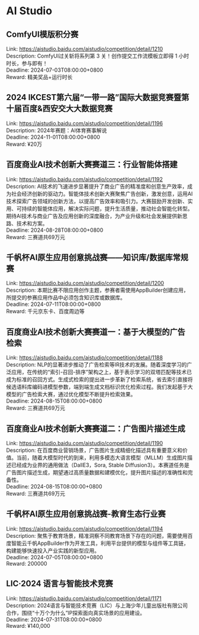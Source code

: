 # AI Studio



## ComfyUI模版积分赛

Link: https://aistudio.baidu.com/aistudio/competition/detail/1210  
Description: ComfyUI过关斩将系列第 3 关！创作提交工作流模板立即得 1 小时时长，参与即有！  
Deadline: 2024-07-03T08:00:00+0800  
Reward: 精美奖品+运行时长  


## 2024 IKCEST第六届“一带一路”国际大数据竞赛暨第十届百度&西安交大大数据竞赛

Link: https://aistudio.baidu.com/aistudio/competition/detail/1196  
Description: 2024年赛题：AI体育赛事解说  
Deadline: 2024-11-01T08:00:00+0800  
Reward: ¥20万  


## 百度商业AI技术创新大赛赛道三：行业智能体搭建

Link: https://aistudio.baidu.com/aistudio/competition/detail/1192  
Description: AI技术的飞速进步显著提升了商业广告的精准度和创意生产效率，成为社会经济创新的驱动力。智能体技术创新大赛聚焦广告创新，激发创意，运用AI技术探索广告领域的创新方法，以提高广告效率和吸引力。大赛鼓励开发创新、实用、可持续的智能体应用，解决实际问题，提升生活质量，推动社会智能化转型。期待AI技术与商业广告及应用创新的深度融合，为产业升级和社会发展提供新思路、技术和方案。  
Deadline: 2024-08-28T08:00:00+0800  
Reward: 三赛道共69万元  


## 千帆杯AI原生应用创意挑战赛——知识库/数据库常规赛

Link: https://aistudio.baidu.com/aistudio/competition/detail/1200  
Description: 本期比赛不限应用创作主题，参赛者需使用AppBuilder创建应用，所提交的参赛应用作品中必须包含知识库或数据库。  
Deadline: 2024-07-11T08:00:00+0800  
Reward: 千元京东卡、百度周边等  


## 百度商业AI技术创新大赛赛道一：基于大模型的广告检索

Link: https://aistudio.baidu.com/aistudio/competition/detail/1188  
Description: NLP的显著进步推动了广告检索等IR技术的发展。随着深度学习的广泛应用，在传统的“索引-召回-排序”架构之上，基于表示学习的双塔匹配等技术已成为标准的召回方式。生成式检索的提出进一步革新了检索系统，省去索引直接将候选语料库编码进模型参数，端到端生成文档标识优化检索过程。我们发起基于大模型的广告检索大赛，通过优化模型不断提升检索效果。  
Deadline: 2024-08-15T08:00:00+0800  
Reward: 三赛道共69万元  


## 百度商业AI技术创新大赛赛道二：广告图片描述生成

Link: https://aistudio.baidu.com/aistudio/competition/detail/1190  
Description: 在百度商业营销场景，广告图片生成精细化描述具有重要意义和价值。当前，随着大模型时代的到来，利用多模态大语言模型（MLLM）生成图片描述已经成为业界的通用做法（DallE3，Sora, Stable Diffusion3）。本赛道任务是广告图片描述生成，期望通过高质量数据和建模优化，提升图片描述的准确性和完备性。  
Deadline: 2024-08-15T08:00:00+0800  
Reward: 三赛道共69万元  


## 千帆杯AI原生应用创意挑战赛-教育生态行业赛

Link: https://aistudio.baidu.com/aistudio/competition/detail/1194  
Description: 聚焦于教育场景，精准洞察不同教育场景下存在的问题，需要使用百度智能云千帆AppBuilder作为开发工具，利用平台提供的模型与组件等工具链，构建能够快速投入产业实践的新型应用。  
Deadline: 2024-07-05T08:00:00+0800  
Reward: 200000  


## LIC·2024 语言与智能技术竞赛

Link: https://aistudio.baidu.com/aistudio/competition/detail/1171  
Description: 2024语言与智能技术竞赛（LIC）与上海少年儿童出版社有限公司合作，围绕“十万个为什么”IP探索面向真实场景的应用建设。  
Deadline: 2024-07-31T08:00:00+0800  
Reward: ¥140,000  

